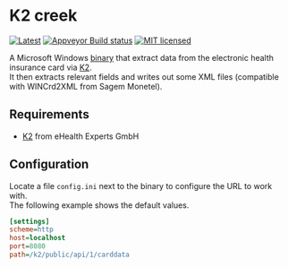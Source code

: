 # K2 creek

[![Latest](https://img.shields.io/github/release/eHealthExperts/k2-creek.svg?label=latest)](https://github.com/eHealthExperts/k2-creek/releases/latest)
[![Appveyor Build status](https://ci.appveyor.com/api/projects/status/5a6767tajuwrps1l/branch/master?svg=true)](https://ci.appveyor.com/project/ChriFo/k2-creek)
[![MIT licensed](https://img.shields.io/badge/license-MIT-blue.svg)](./LICENSE)

A Microsoft Windows [binary](https://github.com/eHealthExperts/k2-creek/releases/latest) that extract data from the electronic health insurance card via [K2](https://k2.ehealthexperts.de/).<br/>
It then extracts relevant fields and writes out some XML files (compatible with WINCrd2XML from Sagem Monetel).

## Requirements
* [K2](https://k2.ehealthexperts.de/) from eHealth Experts GmbH

## Configuration
Locate a file `config.ini` next to the binary to configure the URL to work with.<br/>
The following example shows the default values.

```ini
[settings]
scheme=http
host=localhost
port=8080
path=/k2/public/api/1/carddata
```

